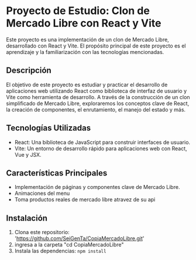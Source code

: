 # Proyecto de Estudio: Clon de Mercado Libre con React y Vite

Este proyecto es una implementación de un clon de Mercado Libre, desarrollado con React y Vite. El propósito principal de este proyecto es el aprendizaje y la familiarización con las tecnologías mencionadas.

## Descripción

El objetivo de este proyecto es estudiar y practicar el desarrollo de aplicaciones web utilizando React como biblioteca de interfaz de usuario y Vite como herramienta de desarrollo. A través de la construcción de un clon simplificado de Mercado Libre, exploraremos los conceptos clave de React, la creación de componentes, el enrutamiento, el manejo del estado y más.

## Tecnologías Utilizadas

- React: Una biblioteca de JavaScript para construir interfaces de usuario.
- Vite: Un entorno de desarrollo rápido para aplicaciones web con React, Vue y JSX.

## Características Principales

- Implementación de páginas y componentes clave de Mercado Libre.
- Animaciones del menu
- Toma productos reales de mercado libre atravez de su api

## Instalación

1. Clona este repositorio: 'https://github.com/SeiGenTa/CopiaMercadoLibre.git'
2. ingresa a la carpeta "cd CopiaMercadoLibre"
3. Instala las dependencias: `npm install`
